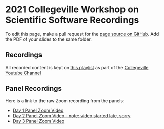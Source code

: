 # 2021 Collegeville Workshop on Scientific Software Recordings

To edit this page, make a pull request for the [page source on GitHub](https://github.com/Collegeville/CW21/blob/master/WorkshopResources/Recordings/RecordingList.md).  Add the PDF of your slides to the same folder.

## Recordings
All recorded content is kept on [this playlist](https://youtube.com/playlist?list=PLSsqt6vUDjJ1aXNKaInUI3-p2KIKDGicA) as part of the [Collegeville Youtube Channel](https://www.youtube.com/channel/UCSf7qBvL-FINhgY5xPc-8sw)

## Panel Recordings
Here is a link to the raw Zoom recording from the panels:
- [Day 1 Panel Zoom Video]()
- [Day 2 Panel Zoom Video - note: video started late, sorry]()
- [Day 3 Panel Zoom Video]()
